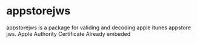 # appstorejws
appstorejws is a package for validing and decoding apple itunes appstore jws. Apple Authority Certificate Already embeded
